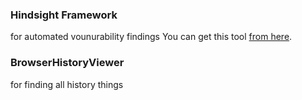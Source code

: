 ### Hindsight Framework

for automated vounurability findings
You can get this tool [from here](https://github.com/obsidianforensics/hindsight/releases/tag/v2021.12).
### BrowserHistoryViewer

for finding all history things